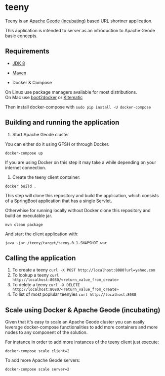 # teeny
Teeny is an [Apache Geode (incubating)](geode.incubator.apache.org) based URL shortner application.

This application is intended to server as an introduction to Apache Geode basic concepts.

## Requirements

* [JDK 8](http://www.oracle.com/technetwork/java/javase/downloads/jdk8-downloads-2133151.html)

* [Maven](https://maven.apache.org/download.cgi)

* Docker & Compose

On Linux use package managers available for most distributions.  
On Mac use [boot2docker](boot2docker.io) or [Kitematic](https://kitematic.com/)

Then install docker-compose with ```sudo pip install -U docker-compose```

##  Building and running the application

1. Start Apache Geode cluster 

You can either do it using GFSH or through Docker. 

``` docker-compose up ```

If you are using Docker on this step it may take a while depending on your internet connection.

1. Create the teeny client container:

```docker build .```

This step will clone this repository and build the application, which consists 
of a SpringBoot application that has a single Servlet. 

Otherwhise for running locally without Docker clone this repository and build an executable jar.

``` mvn clean package ``` 

And start the client application with:

```java -jar /teeny/target/teeny-0.1-SNAPSHOT.war```

## Calling the application
1. To create a teeny
``` curl -X POST http://localhost:8080?url=yahoo.com ```
1. To lookup a teeny 
``` curl http://localhost:8080/<return_value_from_create> ```
1. To delete a teeny
``` curl -X DELETE http://localhost:8080/<return_value_from_create> ```
1. To list of most poplular teenyies 
``` curl http://localhost:8080 ```


## Scale using Docker & Apache Geode (incubating)

Given that it's easy to scale an Apache Geode cluster you can easily leverage docker-compose functionalities to add more containers and more nodes to any component of the solution.

For instance in order to add more instances of the teeny client just execute:

```docker-compose scale client=2 ```

To add more Apache Geode servers:

```docker-compose scale server=2 ```
